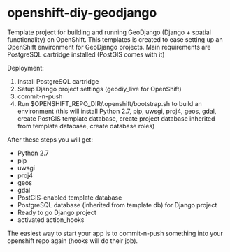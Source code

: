 openshift-diy-geodjango
=======================

Template project for building and running GeoDjango (Django + spatial functionality) on OpenShift.
This templates is created to ease setting up an OpenShift environment for GeoDjango projects.
Main requirements are PostgreSQL cartridge installed (PostGIS comes with it)

Deployment:

1. Install PostgreSQL cartridge
2. Setup Django project settings (geodiy_live for OpenShift)
3. commit-n-push
4. Run $OPENSHIFT_REPO_DIR/.openshift/bootstrap.sh to build an environment (this will install Python 2.7, pip, uwsgi, proj4, geos, gdal, create PostGIS template database, create project database inherited from template database, create database roles)

After these steps you will get:
* Python 2.7
* pip
* uwsgi
* proj4
* geos
* gdal
* PostGIS-enabled template database
* PostgreSQL database (inherited from template db) for Django project
* Ready to go Django project 
* activated action_hooks

The easiest way to start your app is to commit-n-push something into your openshift repo again (hooks will do their job).
